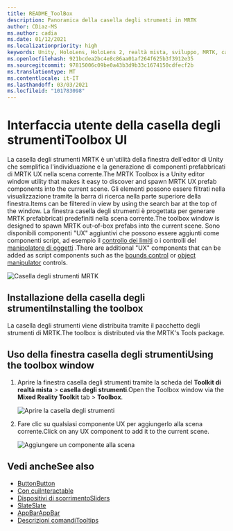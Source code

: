 ```yaml
---
title: README_ToolBox
description: Panoramica della casella degli strumenti in MRTK
author: CDiaz-MS
ms.author: cadia
ms.date: 01/12/2021
ms.localizationpriority: high
keywords: Unity, HoloLens, HoloLens 2, realtà mista, sviluppo, MRTK, casella degli strumenti MRTK
ms.openlocfilehash: 921bcdea2bc4e8c86aa01af264f625b3f3912e35
ms.sourcegitcommit: 97815006c09be0a43b3d9b33c1674150cdfecf2b
ms.translationtype: MT
ms.contentlocale: it-IT
ms.lasthandoff: 03/03/2021
ms.locfileid: "101783098"
---
```

# <a name="toolbox-ui"></a><span data-ttu-id="3a280-104">Interfaccia utente della casella degli strumenti</span><span class="sxs-lookup"><span data-stu-id="3a280-104">Toolbox UI</span></span>

<span data-ttu-id="3a280-105">La casella degli strumenti MRTK è un'utilità della finestra dell'editor di Unity che semplifica l'individuazione e la generazione di componenti prefabbricati di MRTK UX nella scena corrente.</span><span class="sxs-lookup"><span data-stu-id="3a280-105">The MRTK Toolbox is a Unity editor window utility that makes it easy to discover and spawn MRTK UX prefab components into the current scene.</span></span> <span data-ttu-id="3a280-106">Gli elementi possono essere filtrati nella visualizzazione tramite la barra di ricerca nella parte superiore della finestra.</span><span class="sxs-lookup"><span data-stu-id="3a280-106">Items can be filtered in view by using the search bar at the top of the window.</span></span> <span data-ttu-id="3a280-107">La finestra casella degli strumenti è progettata per generare MRTK prefabbricati predefiniti nella scena corrente.</span><span class="sxs-lookup"><span data-stu-id="3a280-107">The toolbox window is designed to spawn MRTK out-of-box prefabs into the current scene.</span></span> <span data-ttu-id="3a280-108">Sono disponibili componenti "UX" aggiuntivi che possono essere aggiunti come componenti script, ad esempio il [controllo dei limiti](README_BoundsControl.md) o i controlli del [manipolatore di oggetti](README_ObjectManipulator.md) .</span><span class="sxs-lookup"><span data-stu-id="3a280-108">There are additional "UX" components that can be added as script components such as the [bounds control](README_BoundsControl.md) or [object manipulator](README_ObjectManipulator.md) controls.</span></span>

![Casella degli strumenti MRTK](Images/Tools/MRTKToolboxWindow.png)

## <a name="installing-the-toolbox"></a><span data-ttu-id="3a280-110">Installazione della casella degli strumenti</span><span class="sxs-lookup"><span data-stu-id="3a280-110">Installing the toolbox</span></span>

<span data-ttu-id="3a280-111">La casella degli strumenti viene distribuita tramite il pacchetto degli strumenti di MRTK.</span><span class="sxs-lookup"><span data-stu-id="3a280-111">The toolbox is distributed via the MRTK's Tools package.</span></span>

## <a name="using-the-toolbox-window"></a><span data-ttu-id="3a280-112">Uso della finestra casella degli strumenti</span><span class="sxs-lookup"><span data-stu-id="3a280-112">Using the toolbox window</span></span>

1. <span data-ttu-id="3a280-113">Aprire la finestra casella degli strumenti tramite la scheda del **Toolkit di realtà mista** > **casella degli strumenti**.</span><span class="sxs-lookup"><span data-stu-id="3a280-113">Open the Toolbox window via the **Mixed Reality Toolkit** tab > **Toolbox**.</span></span>

    ![Aprire la casella degli strumenti](https://user-images.githubusercontent.com/25975362/73321589-ccfbc100-41f7-11ea-8f1a-89c4f68e12f7.gif)

1. <span data-ttu-id="3a280-115">Fare clic su qualsiasi componente UX per aggiungerlo alla scena corrente.</span><span class="sxs-lookup"><span data-stu-id="3a280-115">Click on any UX component to add it to the current scene.</span></span>

    ![Aggiungere un componente alla scena](https://user-images.githubusercontent.com/25975362/73321582-c9683a00-41f7-11ea-8bac-bf8efdb2fbe3.gif)

## <a name="see-also"></a><span data-ttu-id="3a280-117">Vedi anche</span><span class="sxs-lookup"><span data-stu-id="3a280-117">See also</span></span>

- [<span data-ttu-id="3a280-118">Button</span><span class="sxs-lookup"><span data-stu-id="3a280-118">Button</span></span>](README_Button.md)
- [<span data-ttu-id="3a280-119">Con cui</span><span class="sxs-lookup"><span data-stu-id="3a280-119">Interactable</span></span>](README_Interactable.md)
- [<span data-ttu-id="3a280-120">Dispositivi di scorrimento</span><span class="sxs-lookup"><span data-stu-id="3a280-120">Sliders</span></span>](README_Sliders.md)
- [<span data-ttu-id="3a280-121">Slate</span><span class="sxs-lookup"><span data-stu-id="3a280-121">Slate</span></span>](README_Slate.md)
- [<span data-ttu-id="3a280-122">AppBar</span><span class="sxs-lookup"><span data-stu-id="3a280-122">AppBar</span></span>](README_AppBar.md)
- [<span data-ttu-id="3a280-123">Descrizioni comandi</span><span class="sxs-lookup"><span data-stu-id="3a280-123">Tooltips</span></span>](README_Tooltip.md)
